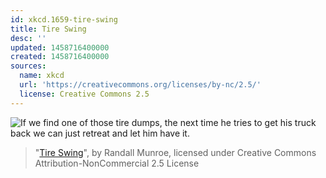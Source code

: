 ```yaml
---
id: xkcd.1659-tire-swing
title: Tire Swing
desc: ''
updated: 1458716400000
created: 1458716400000
sources:
  name: xkcd
  url: 'https://creativecommons.org/licenses/by-nc/2.5/'
  license: Creative Commons 2.5
---
```

![If we find one of those tire dumps, the next time he tries to get his truck back we can just retreat and let him have it.](https://imgs.xkcd.com/comics/tire_swing.png)
> "[Tire Swing](https://xkcd.com/1659/)", by Randall Munroe, licensed under Creative Commons Attribution-NonCommercial 2.5 License
